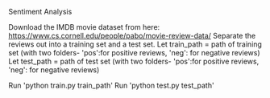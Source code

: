 Sentiment Analysis

Download the IMDB movie dataset from here: https://www.cs.cornell.edu/people/pabo/movie-review-data/
Separate the reviews out into a training set and a test set.
Let train_path = path of training set (with two folders- 'pos':for positive reviews, 'neg': for negative reviews)
Let test_path = path of test set (with two folders- 'pos':for positive reviews, 'neg': for negative reviews)

Run 'python train.py train_path'
Run 'python test.py test_path'